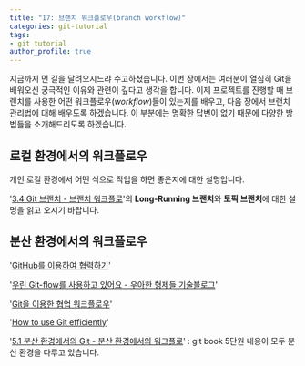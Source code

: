 ```yaml
---
title: "17: 브랜치 워크플로우(branch workflow)"
categories: git-tutorial
tags:
- git tutorial
author_profile: true
---
```


지금까지 먼 길을 달려오시느랴 수고하셨습니다. 이번 장에서는 여러분이 열심히 Git을 배워오신 궁극적인 이유와 관련이 깊다고 생각을 합니다. 이제 프로젝트를 진행할 때 브랜치를 사용한 어떤 워크플로우(*workflow*)들이 있는지를 배우고, 다음 장에서 브랜치 관리법에 대해 배우도록 하겠습니다. 이 부분에는 명확한 답변이 없기 때문에 다양한 방법들을 소개해드리도록 하겠습니다.

## 로컬 환경에서의 워크플로우

개인 로컬 환경에서 어떤 식으로 작업을 하면 좋은지에 대한 설명입니다.

'[3.4 Git 브랜치 - 브랜치 워크플로](https://git-scm.com/book/ko/v2/Git-%EB%B8%8C%EB%9E%9C%EC%B9%98-%EB%B8%8C%EB%9E%9C%EC%B9%98-%EC%9B%8C%ED%81%AC%ED%94%8C%EB%A1%9C)'의 **Long-Running 브랜치**와 **토픽 브랜치**에 대한 설명을 읽고 오시기 바랍니다.


## 분산 환경에서의 워크플로우

'[GitHub를 이용하여 협력하기](https://developer.ibm.com/kr/developer-%EA%B8%B0%EC%88%A0-%ED%8F%AC%EB%9F%BC/2018/02/05/github-collaboration/)'


'[우린 Git-flow를 사용하고 있어요 - 우아한 형제들 기술블로그](http://woowabros.github.io/experience/2017/10/30/baemin-mobile-git-branch-strategy.html)'


'[Git을 이용한 협업 워크플로우](https://lhy.kr/git-workflow)'


'[How to use Git efficiently](https://medium.freecodecamp.org/how-to-use-git-efficiently-54320a236369)'


'[5.1 분산 환경에서의 Git - 분산 환경에서의 워크플로](https://git-scm.com/book/ko/v2/%EB%B6%84%EC%82%B0-%ED%99%98%EA%B2%BD%EC%97%90%EC%84%9C%EC%9D%98-Git-%EB%B6%84%EC%82%B0-%ED%99%98%EA%B2%BD%EC%97%90%EC%84%9C%EC%9D%98-%EC%9B%8C%ED%81%AC%ED%94%8C%EB%A1%9C)' : git book 5단원 내용이 모두 분산 환경을 다루고 있습니다.
